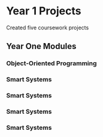 # Year 1 Projects

Created five coursework projects

## Year One Modules
### Object-Oriented Programming

### Smart Systems

### Smart Systems

### Smart Systems

### Smart Systems
